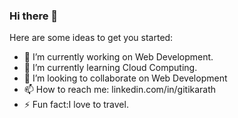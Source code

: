### Hi there 👋



Here are some ideas to get you started:

- 🔭 I’m currently working on Web Development.
- 🌱 I’m currently learning Cloud Computing.
- 👯 I’m looking to collaborate on Web Development
- 📫 How to reach me: linkedin.com/in/gitikarath
- ⚡ Fun fact:I love to travel.
